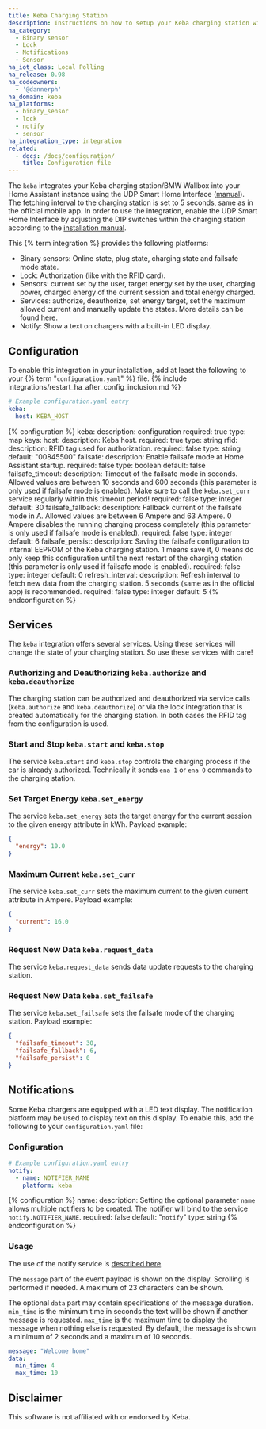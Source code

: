 ```yaml
---
title: Keba Charging Station
description: Instructions on how to setup your Keba charging station with Home Assistant.
ha_category:
  - Binary sensor
  - Lock
  - Notifications
  - Sensor
ha_iot_class: Local Polling
ha_release: 0.98
ha_codeowners:
  - '@dannerph'
ha_domain: keba
ha_platforms:
  - binary_sensor
  - lock
  - notify
  - sensor
ha_integration_type: integration
related:
  - docs: /docs/configuration/
    title: Configuration file
---
```


The `keba` integrates your Keba charging station/BMW Wallbox into your Home Assistant instance using the UDP Smart Home Interface ([manual](https://www.ifix-solar.shop/wp-content/uploads/shop/Dokumente/KEBA/KeContact_P20_P30_UDP_ProgrGuide_en.pdf)). The fetching interval to the charging station is set to 5 seconds, same as in the official mobile app. In order to use the integration, enable the UDP Smart Home Interface by adjusting the DIP switches within the charging station according to the [installation manual](https://www.keba.com/file/downloads/e-mobility/KeContact_KCP20_30_ih_en.pdf).

This {% term integration %} provides the following platforms:

- Binary sensors: Online state, plug state, charging state and failsafe mode state.
- Lock: Authorization (like with the RFID card).
- Sensors: current set by the user, target energy set by the user, charging power, charged energy of the current session and total energy charged.
- Services: authorize, deauthorize, set energy target, set the maximum allowed current and manually update the states. More details can be found [here](/integrations/keba/#services).
- Notify: Show a text on chargers with a built-in LED display.

## Configuration

To enable this integration in your installation, add at least the following to your {% term "`configuration.yaml`" %} file.
{% include integrations/restart_ha_after_config_inclusion.md %}

```yaml
# Example configuration.yaml entry
keba:
  host: KEBA_HOST
```

{% configuration %}
keba:
  description: configuration
  required: true
  type: map
  keys:
    host:
      description: Keba host.
      required: true
      type: string
    rfid:
      description: RFID tag used for authorization.
      required: false
      type: string
      default: "00845500"
    failsafe:
      description: Enable failsafe mode at Home Assistant startup.
      required: false
      type: boolean
      default: false
    failsafe_timeout:
      description: Timeout of the failsafe mode in seconds. Allowed values are between 10 seconds and 600 seconds (this parameter is only used if failsafe mode is enabled). Make sure to call the `keba.set_curr` service regularly within this timeout period!
      required: false
      type: integer
      default: 30
    failsafe_fallback:
      description: Fallback current of the failsafe mode in A. Allowed values are between 6 Ampere and 63 Ampere. 0 Ampere disables the running charging process completely (this parameter is only used if failsafe mode is enabled).
      required: false
      type: integer
      default: 6
    failsafe_persist:
      description: Saving the failsafe configuration to internal EEPROM of the Keba charging station. 1 means save it, 0 means do only keep this configuration until the next restart of the charging station (this parameter is only used if failsafe mode is enabled).
      required: false
      type: integer
      default: 0
    refresh_interval:
      description: Refresh interval to fetch new data from the charging station. 5 seconds (same as in the official app) is recommended.
      required: false
      type: integer
      default: 5
{% endconfiguration %}

## Services

The `keba` integration offers several services. Using these services will change the state of your charging station. So use these services with care!

### Authorizing and Deauthorizing `keba.authorize` and `keba.deauthorize`

The charging station can be authorized and deauthorized via service calls (`keba.authorize` and `keba.deauthorize`) or via the lock integration that is created automatically for the charging station. In both cases the RFID tag from the configuration is used.

### Start and Stop `keba.start` and `keba.stop`

The service `keba.start` and `keba.stop` controls the charging process if the car is already authorized. Technically it sends `ena 1` or `ena 0` commands to the charging station.

### Set Target Energy `keba.set_energy`

The service `keba.set_energy` sets the target energy for the current session to the given energy attribute in kWh. Payload example:

```json
{
  "energy": 10.0
}
```

### Maximum Current `keba.set_curr`

The service `keba.set_curr` sets the maximum current to the given current attribute in Ampere. Payload example:

```json
{
  "current": 16.0
}
```

### Request New Data `keba.request_data`

The service `keba.request_data` sends data update requests to the charging station.

### Request New Data `keba.set_failsafe`

The service `keba.set_failsafe` sets the failsafe mode of the charging station. Payload example:

```json
{
  "failsafe_timeout": 30,
  "failsafe_fallback": 6,
  "failsafe_persist": 0
}
```

## Notifications

Some Keba chargers are equipped with a LED text display. The notification platform may be used to display text on this display. To enable this, add the following to your `configuration.yaml` file:

### Configuration

```yaml
# Example configuration.yaml entry
notify:
  - name: NOTIFIER_NAME
    platform: keba
```

{% configuration %}
name:
  description: Setting the optional parameter `name` allows multiple notifiers to be created. The notifier will bind to the service `notify.NOTIFIER_NAME`.
  required: false
  default: "`notify`"
  type: string
{% endconfiguration %}

### Usage

The use of the notify service is [described here](/integrations/notify/).

The `message` part of the event payload is shown on the display. Scrolling is performed if needed. A maximum of 23 characters can be shown.

The optional `data` part may contain specifications of the message duration. `min_time` is the minimum time in seconds the text will be shown if another message is requested. `max_time` is the maximum time to display the message when nothing else is requested. By default, the message is shown a minimum of 2 seconds and a maximum of 10 seconds.

```yaml
message: "Welcome home"
data:
  min_time: 4
  max_time: 10
```

## Disclaimer

This software is not affiliated with or endorsed by Keba.
